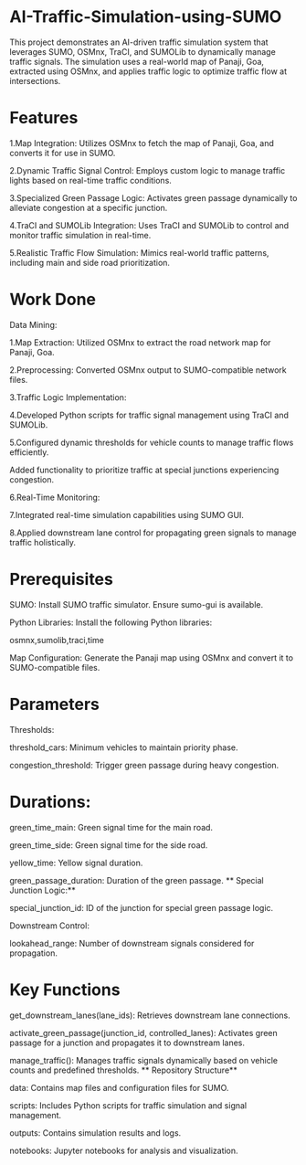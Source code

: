 # AI-Traffic-Simulation-using-SUMO
This project demonstrates an AI-driven traffic simulation system that leverages SUMO, OSMnx, TraCI, and SUMOLib to dynamically manage traffic signals. The simulation uses a real-world map of Panaji, Goa, extracted using OSMnx, and applies traffic logic to optimize traffic flow at intersections.

# Features
1.Map Integration: Utilizes OSMnx to fetch the map of Panaji, Goa, and converts it for use in SUMO.

2.Dynamic Traffic Signal Control: Employs custom logic to manage traffic lights based on real-time traffic conditions.

3.Specialized Green Passage Logic: Activates green passage dynamically to alleviate congestion at a specific junction.

4.TraCI and SUMOLib Integration: Uses TraCI and SUMOLib to control and monitor traffic simulation in real-time.

5.Realistic Traffic Flow Simulation: Mimics real-world traffic patterns, including main and side road prioritization.

# Work Done
Data Mining:

1.Map Extraction: Utilized OSMnx to extract the road network map for Panaji, Goa.

2.Preprocessing: Converted OSMnx output to SUMO-compatible network files.

3.Traffic Logic Implementation:

4.Developed Python scripts for traffic signal management using TraCI and SUMOLib.

5.Configured dynamic thresholds for vehicle counts to manage traffic flows efficiently.

Added functionality to prioritize traffic at special junctions experiencing congestion.

6.Real-Time Monitoring:

7.Integrated real-time simulation capabilities using SUMO GUI.

8.Applied downstream lane control for propagating green signals to manage traffic holistically.

# Prerequisites
SUMO: Install SUMO traffic simulator. Ensure sumo-gui is available.

Python Libraries: Install the following Python libraries:

osmnx,sumolib,traci,time

Map Configuration: Generate the Panaji map using OSMnx and convert it to SUMO-compatible files.

# Parameters

Thresholds:

threshold_cars: Minimum vehicles to maintain priority phase.

congestion_threshold: Trigger green passage during heavy congestion.

# Durations:
green_time_main: Green signal time for the main road.

green_time_side: Green signal time for the side road.

yellow_time: Yellow signal duration.

green_passage_duration: Duration of the green passage. ** Special Junction Logic:**

special_junction_id: ID of the junction for special green passage logic.

Downstream Control:

lookahead_range: Number of downstream signals considered for propagation.

# Key Functions
get_downstream_lanes(lane_ids): Retrieves downstream lane connections.

activate_green_passage(junction_id, controlled_lanes): Activates green passage for a junction and propagates it to downstream lanes.

manage_traffic(): Manages traffic signals dynamically based on vehicle counts and predefined thresholds. ** Repository Structure**

data: Contains map files and configuration files for SUMO.

scripts: Includes Python scripts for traffic simulation and signal management.

outputs: Contains simulation results and logs.

notebooks: Jupyter notebooks for analysis and visualization.
